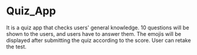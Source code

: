 # Quiz_App
It is a quiz app that checks users' general knowledge.
10 questions will be shown to the users, and users have to answer them.
The emojis will be displayed after  submitting the quiz according to the score.
User can retake the test.
